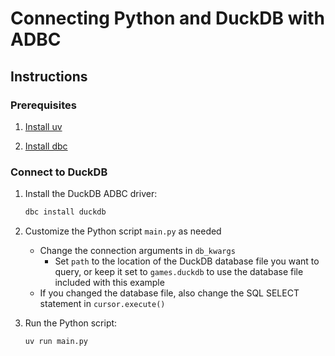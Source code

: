 # Connecting Python and DuckDB with ADBC

## Instructions

### Prerequisites

1. [Install uv](https://docs.astral.sh/uv/getting-started/installation/)

1. [Install dbc](https://docs.columnar.tech/dbc/getting_started/installation/)

### Connect to DuckDB

1. Install the DuckDB ADBC driver:

   ```sh
   dbc install duckdb
   ```

1. Customize the Python script `main.py` as needed
   - Change the connection arguments in `db_kwargs`
     - Set `path` to the location of the DuckDB database file you want to query, or keep it set to `games.duckdb` to use the database file included with this example
   - If you changed the database file, also change the SQL SELECT statement in `cursor.execute()`

1. Run the Python script:

   ```sh
   uv run main.py
   ```
